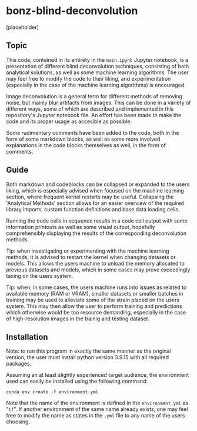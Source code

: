 # bonz-blind-deconvolution

[placeholder]

## Topic
This code, contained in its entirety in the `main.ipynb` Jupyter notebook, is a presentation of different blind deconvolution techniques, consisting of both analytical solutions, as well as some machine learning algorithms. The user may feel free to modify the code to their liking, and experimentation (especially in the case of the machine learning algorithms) is encouraged.

Image deconvolution is a general term for different methods of removing noise, but mainly blur artifacts from images. This can be done in a variety of different ways, some of which are described and implemented in this repository's Jupyter notebook file. An effort has been made to make the code and its proper usage as accesible as possible.

Some rudimentary comments have been added to the code, both in the form of some markdown blocks, as well as some more involved explanations in the code blocks themselves as well, in the form of comments.

## Guide
Both markdown and codeblocks can be collapsed or expanded to the users liking, which is especially advised when focused on the machine learning section, where frequent kernel restarts may be useful. Collapsing the 'Analytical Methods' section allows for an easier overview of the required library imports, custom function definitions and base data loading cells.

Running the code cells in sequence results in a code cell output with some information printouts as well as some visual output, hopefully comprehensibly displaying the results of the corresponding deconvolution methods.

Tip: when investigating or experimenting with the machine learning methods, it is advised to restart the kernel when changing datasets or models. This allows the users machine to unload the memory allocated to previous datasets and models, which in some cases may prove exceedingly taxing on the users system.

Tip: when, in some cases, the users machine runs into issues as related to available memory (RAM or VRAM), smaller datasets or smaller batches in training may be used to alleviate some of the strain placed on the users system. This may then allow the user to perform training and predictions which otherwise would be too resource demanding, especially in the case of high-resolution images in the trainig and testing dataset.

## Installation
Note: to run this program in exactly the same manner as the original version, the user must install python version 3.9.15 with all required packages.

Assuming an at least slightly experienced target audience, the environment used can easily be installed using the following command:

```
conda env create -f environment.yml
```

Note that the name of the environment is defined in the `environment.yml` as "`tf`". If another environment of the same name already exists, one may feel free to modify the name as states in the `.yml` file to any name of the users choosing.